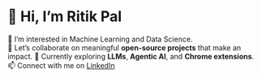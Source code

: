 # 👋 Hi, I’m Ritik Pal

👀 I’m interested in Machine Learning and Data Science.  
💬 Let’s collaborate on meaningful **open-source projects** that make an impact.
🌱 Currently exploring **LLMs**, **Agentic AI**, and **Chrome extensions**.
📫 Connect with me on [LinkedIn](https://www.linkedin.com/in/ritikpal09) 


<!--
**RitikPal98/ritikpal98** is a ✨ _special_ ✨ repository because its `README.md` (this file) appears on your GitHub profile.

Here are some ideas to get you started:

- 🔭 I’m currently working on ...
- 🌱 I’m currently learning ...
- 👯 I’m looking to collaborate on ...
- 🤔 I’m looking for help with ...
- 💬 Ask me about ...
- 📫 How to reach me: ...
- 😄 Pronouns: ...
- ⚡ Fun fact: ...
-->
